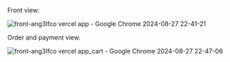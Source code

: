 Front view:

![front-ang3lfco vercel app - Google Chrome 2024-08-27 22-41-21](https://github.com/user-attachments/assets/7aeed49d-d3bc-4e58-a7bb-d6be473238a7)

Order and payment view.

![front-ang3lfco vercel app_cart - Google Chrome 2024-08-27 22-47-06](https://github.com/user-attachments/assets/9b26ca0f-d272-45ff-b61e-f555167a7679)

